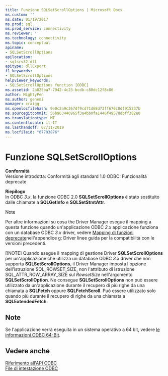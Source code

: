 ```yaml
---
title: Funzione SQLSetScrollOptions | Microsoft Docs
ms.custom: ''
ms.date: 01/19/2017
ms.prod: sql
ms.prod_service: connectivity
ms.reviewer: ''
ms.technology: connectivity
ms.topic: conceptual
apiname:
- SQLSetScrollOptions
apilocation:
- sqlsrv32.dll
apitype: dllExport
f1_keywords:
- SQLSetScrollOptions
helpviewer_keywords:
- SQLSetScrollOptions function [ODBC]
ms.assetid: 2a825ba7-7942-4c23-bcdb-c80dc12f8c86
author: MightyPen
ms.author: genemi
manager: craigg
ms.openlocfilehash: 9e0c2a9c367df9cd71d68d73ff676c8df915237b
ms.sourcegitcommit: 56b963446965f3a4bb0fa1446f49578dbff382e0
ms.translationtype: MT
ms.contentlocale: it-IT
ms.lasthandoff: 07/11/2019
ms.locfileid: "67793876"
---
```

# <a name="sqlsetscrolloptions-function"></a>Funzione SQLSetScrollOptions
**Conformità**  
 Versione introdotta: Conformità agli standard 1.0 ODBC: Funzionalità deprecate  
  
 **Riepilogo**  
 In ODBC *3.x*, la funzione ODBC 2.0 **SQLSetScrollOptions** è stato sostituito dalle chiamate a **SQLGetInfo** e **SQLSetStmtAttr**.  
  
> [!NOTE]
>  Per altre informazioni su cosa the Driver Manager esegue il mapping a questa funzione quando un'applicazione ODBC *2.x* applicazione funziona con un database ODBC *3.x* driver, vedere [Mapping di funzioni deprecate](../../../odbc/reference/appendixes/mapping-deprecated-functions.md)nell'appendice g: Driver linee guida per la compatibilità con le versioni precedenti.  
> 
> [!NOTE]
>  Quando esegue il mapping di gestione Driver **SQLSetScrollOptions** per un'applicazione che utilizza un database ODBC *3.x* driver che non supporta **SQLSetScrollOptions**, il Driver Manager imposta l'opzione dell'istruzione SQL_ROWSET_SIZE, non l'attributo di istruzione SQL_ATTR_ROW_ARRAY_SIZE sul *RowsetSize* nell'argomento **SQLSetScrollOption**. Ne consegue **SQLSetScrollOptions** non può essere utilizzato da un'applicazione durante il recupero di più righe da una chiamata a **SQLFetch** oppure **SQLFetchScroll**. Può essere utilizzato solo quando più durante il recupero di righe da una chiamata a **SQLExtendedFetch**.  
  
## <a name="remarks"></a>Note  
 Se l'applicazione verrà eseguita in un sistema operativo a 64 bit, vedere [le informazioni ODBC 64-Bit](../../../odbc/reference/odbc-64-bit-information.md).  
  
## <a name="see-also"></a>Vedere anche  
 [Riferimento all'API ODBC](../../../odbc/reference/syntax/odbc-api-reference.md)   
 [File di intestazione ODBC](../../../odbc/reference/install/odbc-header-files.md)
